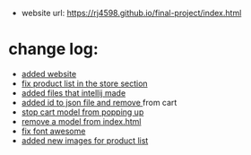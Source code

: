 * website url: https://rj4598.github.io/final-project/index.html

# change log:
* [added website](https://github.com/RJ4598/final-project/commit/48132e4f82a3936732b76dde7b257c74d11f638a)
* [fix product list in the store section](https://github.com/RJ4598/final-project/commit/121ecafd15588413541b252eaede5c5d1e18e515)
* [added files that intellij made](https://github.com/RJ4598/final-project/commit/eb8378b24fde34116c6efe25e38ec3f6cb2a24b4)
* [added id to json file and remove <a> from cart](https://github.com/RJ4598/final-project/commit/23aaa9696c2730454dc4909587f8e1e7874e3e02)
* [stop cart model from popping up](https://github.com/RJ4598/final-project/commit/7c96a425f6d99709b210174b103350eaf24f71df)
* [remove a model from index.html](https://github.com/RJ4598/final-project/commit/60463e1b5647c04d6d94342cf0972be721c2b538)
* [fix font awesome](https://github.com/RJ4598/final-project/commit/7ac5cc4f7ffd4fa46a8caef3c49031958723fed7)
* [added new images for product list]()